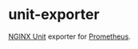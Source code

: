 # unit-exporter
[NGINX Unit](https://unit.nginx.org/configuration/#usage-statistics) exporter for [Prometheus](https://prometheus.io).

